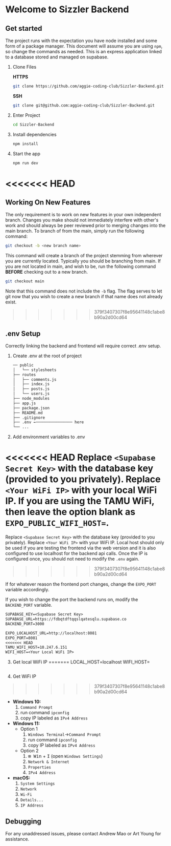 # Welcome to Sizzler Backend

## Get started

The project runs with the expectation you have node installed and some form of a package manager. This document will assume you are using `npm`, so change the commands as needed. This is an express application linked to a database stored and managed on supabase.

1. Clone Files

   **HTTPS**

   ```bash
   git clone https://github.com/aggie-coding-club/Sizzler-Backend.git
   ```

   **SSH**

   ```bash
   git clone git@github.com:aggie-coding-club/Sizzler-Backend.git
   ```

2. Enter Project

   ```bash
   cd Sizzler-Backend
   ```

3. Install dependencies

   ```bash
   npm install
   ```

4. Start the app

   ```bash
   npm run dev
   ```

<<<<<<< HEAD
=======
## Working On New Features

   The only requirement is to work on new features in your own independent branch. Changes you make should not immediately interfere with other's work and should always be peer reviewed prior to merging changes into the main branch. To branch of from the main, simply run the following command:

   ```bash
   git checkout -b <new branch name>
   ```

   This command will create a branch of the project stemming from wherever you are currently located. Typically you should be branching from main. If you are not located in main, and wish to be, run the following command **BEFORE** checking out to a new branch.

   ```bash
   git checkout main
   ```

   Note that this command does not include the `-b` flag. The flag serves to let git now that you wish to create a new branch if that name does not already exist.

>>>>>>> 379f3407307f8e95641148c1abe8b90a2d00cd64
## .env Setup

Correctly linking the backend and frontend will require correct .env setup.

1. Create .env at the root of project

   ```bash
   ── public
   │   └── stylesheets
   ├── routes
   │   ├── comments.js
   │   ├── index.js
   │   ├── posts.js
   │   └── users.js
   ├── node_modules
   ├── app.js
   ├── package.json
   ├── README.md
   ├── .gitignore
   ├── .env ←──────────────── here
   └── ...
   ```

2. Add environment variables to .env

<<<<<<< HEAD
   Replace `<Supabase Secret Key>` with the database key (provided to you privately). Replace `<Your WiFi IP>` with your local WiFi IP. If you are using the TAMU WiFi, then leave the option blank as `EXPO_PUBLIC_WIFI_HOST=`.
=======
   Replace `<Supabase Secret Key>` with the database key (provided to you privately). Replace `<Your WiFi IP>` with your WiFi IP. Local host should only be used if you are testing the frontend via the web version and it is also configured to use localhost for the backend api calls. Once the IP is configured once, you should not need to modify the `.env` again.
>>>>>>> 379f3407307f8e95641148c1abe8b90a2d00cd64

   If for whatever reason the frontend port changes, change the `EXPO_PORT` variable accordingly.

   If you wish to change the port the backend runs on, modify the `BACKEND_PORT` variable.

   ```txt
   SUPABASE_KEY=<Supabase Secret Key>
   SUPABASE_URL=https://fdbqtdftqqslqatesqlu.supabase.co
   BACKEND_PORT=3000

   EXPO_LOCALHOST_URL=http://localhost:8081
   EXPO_PORT=8081
<<<<<<< HEAD
   TAMU_WIFI_HOST=10.247.6.151
   WIFI_HOST=<Your Local WiFi IP>
   ```

3. Get local WiFi IP
=======
   LOCAL_HOST=localhost
   WIFI_HOST=<Your WiFi IP>
   ```

3. Get WiFi IP
>>>>>>> 379f3407307f8e95641148c1abe8b90a2d00cd64

   - **Windows 10:**
     1. `Command Prompt`
     2. run command `ipconfig`
     3. copy IP labeled as `IPv4 Address`
   - **Windows 11:**
     - Option 1
       1. `Windows Terminal`→`Command Prompt`
       2. run command `ipconfig`
       3. copy IP labeled as `IPv4 Address`
     - Option 2
       1. <kbd>⊞ Win</kbd> + <kbd>I</kbd> (open `Windows Settings`)
       2. `Network & Internet`
       3. `Properties`
       4. `IPv4 Address`
   - **macOS:**
     1. `System Settings`
     2. `Network`
     3. `Wi-Fi`
     4. `Details...`
     5. `IP Address`

## Debugging

For any unaddressed issues, please contact Andrew Mao or Art Young for assistance.
